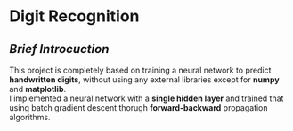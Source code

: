 # Digit Recognition

## *Brief Introcuction*
This project is completely based on training a neural network to predict **handwritten digits**, without using any external libraries except for **numpy**  and **matplotlib**. <br>
I implemented a neural network with a **single hidden layer** and trained that using batch gradient descent thorugh **forward-backward** propagation algorithms.

